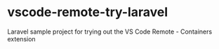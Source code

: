 # vscode-remote-try-laravel
Laravel sample project for trying out the VS Code Remote - Containers extension
